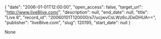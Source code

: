 {
  "date": "2006-01-01T12:00:00", 
  "open_access": false, 
  "target_url": "http://www.live8live.com/", 
  "description": null, 
  "end_date": null, 
  "title": "Live 8", 
  "record_id": "20060101T120000/s7/ucjwvCsLWz6cJDeDHUA==", 
  "publisher": "live8live.com", 
  "slug": 120195, 
  "start_date": null
}

None